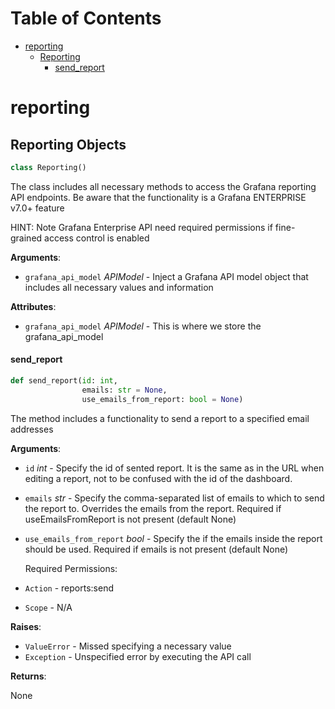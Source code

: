 # Table of Contents

* [reporting](#reporting)
  * [Reporting](#reporting.Reporting)
    * [send\_report](#reporting.Reporting.send_report)

<a id="reporting"></a>

# reporting

<a id="reporting.Reporting"></a>

## Reporting Objects

```python
class Reporting()
```

The class includes all necessary methods to access the Grafana reporting API endpoints. Be aware that the functionality is a Grafana ENTERPRISE v7.0+ feature

HINT: Note Grafana Enterprise API need required permissions if fine-grained access control is enabled

**Arguments**:

- `grafana_api_model` _APIModel_ - Inject a Grafana API model object that includes all necessary values and information
  

**Attributes**:

- `grafana_api_model` _APIModel_ - This is where we store the grafana_api_model

<a id="reporting.Reporting.send_report"></a>

#### send\_report

```python
def send_report(id: int,
                emails: str = None,
                use_emails_from_report: bool = None)
```

The method includes a functionality to send a report to a specified email addresses

**Arguments**:

- `id` _int_ - Specify the id of sented report. It is the same as in the URL when editing a report, not to be confused with the id of the dashboard.
- `emails` _str_ - Specify the comma-separated list of emails to which to send the report to. Overrides the emails from the report. Required if useEmailsFromReport is not present (default None)
- `use_emails_from_report` _bool_ - Specify the if the emails inside the report should be used. Required if emails is not present (default None)
  
  Required Permissions:
- `Action` - reports:send
- `Scope` - N/A
  

**Raises**:

- `ValueError` - Missed specifying a necessary value
- `Exception` - Unspecified error by executing the API call
  

**Returns**:

  None

